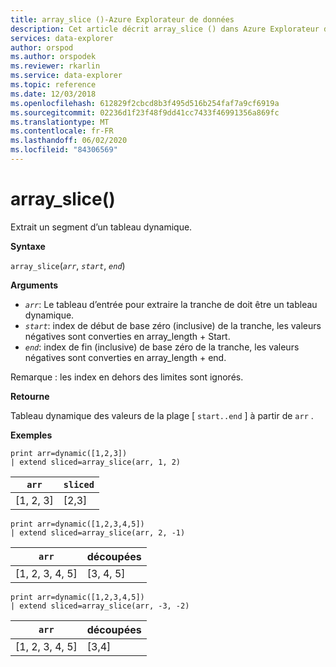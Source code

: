 ```yaml
---
title: array_slice ()-Azure Explorateur de données
description: Cet article décrit array_slice () dans Azure Explorateur de données.
services: data-explorer
author: orspod
ms.author: orspodek
ms.reviewer: rkarlin
ms.service: data-explorer
ms.topic: reference
ms.date: 12/03/2018
ms.openlocfilehash: 612829f2cbcd8b3f495d516b254faf7a9cf6919a
ms.sourcegitcommit: 02236d1f23f48f9dd41cc7433f46991356a869fc
ms.translationtype: MT
ms.contentlocale: fr-FR
ms.lasthandoff: 06/02/2020
ms.locfileid: "84306569"
---
```

# <a name="array_slice"></a>array_slice()

Extrait un segment d’un tableau dynamique.

**Syntaxe**

`array_slice`(*`arr`*, *`start`*, *`end`*)

**Arguments**

* *`arr`*: Le tableau d’entrée pour extraire la tranche de doit être un tableau dynamique.
* *`start`*: index de début de base zéro (inclusive) de la tranche, les valeurs négatives sont converties en array_length + Start.
* *`end`*: index de fin (inclusive) de base zéro de la tranche, les valeurs négatives sont converties en array_length + end.

Remarque : les index en dehors des limites sont ignorés.

**Retourne**

Tableau dynamique des valeurs de la plage [ `start..end` ] à partir de `arr` .

**Exemples**

<!-- csl: https://help.kusto.windows.net:443/Samples -->
```kusto
print arr=dynamic([1,2,3]) 
| extend sliced=array_slice(arr, 1, 2)
```
|`arr`|`sliced`|
|---|---|
|[1, 2, 3]|[2,3]|

<!-- csl: https://help.kusto.windows.net:443/Samples -->
```kusto
print arr=dynamic([1,2,3,4,5]) 
| extend sliced=array_slice(arr, 2, -1)
```
|`arr`|découpées|
|---|---|
|[1, 2, 3, 4, 5]|[3, 4, 5]|

<!-- csl: https://help.kusto.windows.net:443/Samples -->
```kusto
print arr=dynamic([1,2,3,4,5]) 
| extend sliced=array_slice(arr, -3, -2)
```
|`arr`|découpées|
|---|---|
|[1, 2, 3, 4, 5]|[3,4]|
